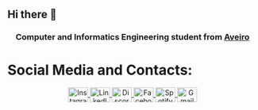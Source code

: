 ## Hi there 👋

<h3 align="center">Computer and Informatics Engineering student from <a href="https://www.ua.pt/pt/deti"> Aveiro </a></h3>

# Social Media and Contacts:
<p align="center">
<a href="https://instagram.com/lssousa09" target="_blank">
    <img align="center" src="https://raw.githubusercontent.com/rahuldkjain/github-profile-readme-generator/master/src/images/icons/Social/instagram.svg" alt="Instagram" height="30" width="40" />
</a>
<a href="https://www.linkedin.com/in/luisbfsousa" target="_blank">
    <img align="center" src="https://raw.githubusercontent.com/rahuldkjain/github-profile-readme-generator/master/src/images/icons/Social/linked-in-alt.svg" alt="LinkedIn" height="30" width="40" />
</a>
<a href="https://discordapp.com/users/luisbfsousa" target="_blank">
    <img align="center" src="https://raw.githubusercontent.com/rahuldkjain/github-profile-readme-generator/master/src/images/icons/Social/discord.svg" alt="Discord" height="30" width="40" />
</a>
<a href="https://www.facebook.com/luis.sousa.96343" target="_blank">
    <img align="center" src="https://raw.githubusercontent.com/rahuldkjain/github-profile-readme-generator/master/src/images/icons/Social/facebook.svg" alt="Facebook" height="30" width="40" />
</a>
<a href="https://open.spotify.com/user/11186258863" target="_blank">
    <img align="center" src="https://raw.githubusercontent.com/rahuldkjain/github-profile-readme-generator/master/src/images/icons/Social/spotify.svg" alt="Spotify" height="30" width="40" />
</a>
<a href="mailto:luisbfsousa@gmail.com" target="_blank">
    <img align="center" src="https://upload.wikimedia.org/wikipedia/commons/thumb/7/7e/Gmail_icon_%282020%29.svg/120px-Gmail_icon_%282020%29.svg.png" alt="Gmail" height="30" width="40" />
</a>
</p>

<!--
**luisbfsousa/luisbfsousa** is a ✨ _special_ ✨ repository because its `README.md` (this file) appears on your GitHub profile.

Here are some ideas to get you started:

- 🔭 I’m currently working on ...
- 🌱 I’m currently learning ...
- 👯 I’m looking to collaborate on ...
- 🤔 I’m looking for help with ...
- 💬 Ask me about ...
- 📫 How to reach me: ...
- 😄 Pronouns: ...
- ⚡ Fun fact: ...
-->

